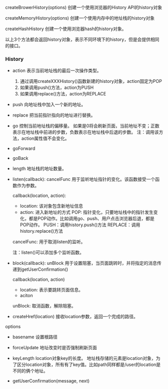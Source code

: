 
createBrowerHistory(options)
  创建一个使用浏览器的History API的history对象

createMemoryHistory(options)
  创建一个使用内存中的地址栈的history对象

createHashHistory
  创建一个使用浏览器hash的history对象。

以上3个方法都会返回history对象，表示不同环境下的history，但是会提供相同的接口。

### History

- action
  表示当前地址栈的最后一次操作类型。
  1. 通过调用createXXXHistory()函数新建的history对象，action固定为POP
  2. 如果调用push()方法，action为PUSH
  3. 如果调用replace()方法，action为REPLACE

- push
  向地址栈中加入一个新的地址。

- replace
  把当前指针指向的地址进行替换。

- go
  控制当前地址栈的偏移量。
  如果是0将会刷新页面，当前地址不变；正数表示在地址栈中前进的步数，负数表示在地址栈中后退的步数。
  注：调用该方法，action属性值不会变化。
- goForward
- goBack
  
- length
  地址栈的地址数量。

- listen(callback): cancelFunc
  用于监听地址指针的变化。该函数接受一个函数作为参数。

  callback(location, action):
  - location: 该对象包含新地址信息
  - action: 进入新地址的方式
    POP: 指针变化，只要地址栈中的指针发生变化，都是POP动作。比如调用go、push、用户点击浏览器后退，都是POP动作。
    PUSH：调用history.push()方法
    REPLACE：调用history.replace()方法

  cancelFunc: 用于取消listen的监听。

  注：listen()可以添加多个监听函数。

- block(callback): unBlock
  用于设置阻塞，当页面跳转时，并将指定的消息传递到getUserConfirmation()

  callback(location, action)
  - location: 表示要跳转页面信息。
  - aciton

  unBlock: 取消函数，解除阻塞。

- createHref(location)
  接收location参数，返回一个完成的路径。

options
  - basename
    设置根路径

  - forceUpdate
    地址改变时是否强制刷新页面

  - keyLength
    location对象key的长度。
    地址栈存储的元素是location对象，为了区分location对象，所有有了key值。比如path同样都是/user的location是不同的俩个地址。

  - getUserConfirmation(message, next)
